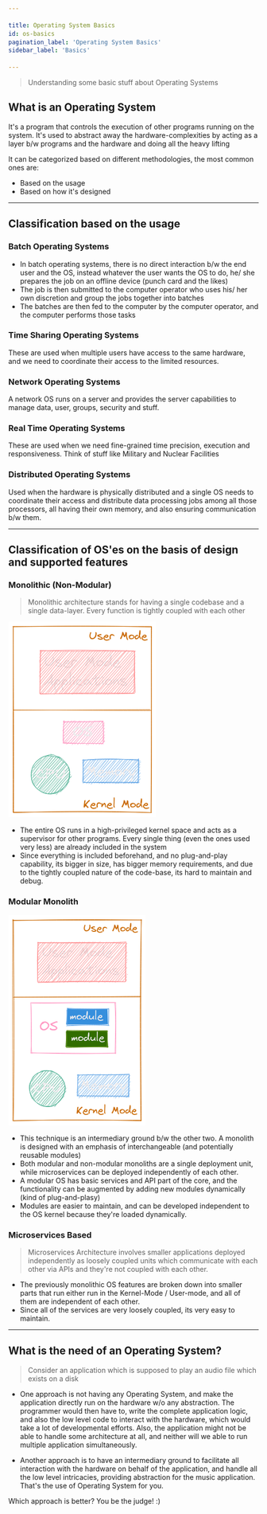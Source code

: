 ```yaml
---

title: Operating System Basics
id: os-basics
pagination_label: 'Operating System Basics'
sidebar_label: 'Basics'

---
```


> Understanding some basic stuff about Operating Systems

## What is an Operating System

It's a program that controls the execution of other programs running on the system. It's used to abstract away the hardware-complexities by acting as a layer b/w programs and the hardware and doing all the heavy lifting

It can be categorized based on different methodologies, the most common ones are: 
- Based on the usage
- Based on how it's designed

---

## Classification based on the usage

### Batch Operating Systems

- In batch operating systems, there is no direct interaction b/w the end user and the OS, instead whatever the user wants the OS to do, he/ she prepares the job on an offline device (punch card and the likes)
- The job is then submitted to the computer operator who uses his/ her own discretion and group the jobs together into batches
- The batches are then fed to the computer by the computer operator, and the computer performs those tasks


### Time Sharing Operating Systems

These are used when multiple users have access to the same hardware, and we need to coordinate their access to the limited resources.

### Network Operating Systems

A network OS runs on a server and provides the server capabilities to manage data, user, groups, security and stuff.

### Real Time Operating Systems

These are used when we need fine-grained time precision, execution and responsiveness. Think of stuff like Military and Nuclear Facilities

### Distributed Operating Systems

Used when the hardware is physically distributed and a single OS needs to coordinate their access and distribute data processing jobs among all those processors, all having their own memory, and also ensuring communication b/w them.

---

## Classification of OS'es on the basis of design and supported features

### Monolithic (Non-Modular)

> Monolithic architecture stands for having a single codebase and a single data-layer. Every function is tightly coupled with each other

![Monolithic Kernel](/img/docs/os/kernel/non-modular-monolith.png)

- The entire OS runs in a high-privileged kernel space and acts as a supervisor for other programs. Every single thing (even the ones used very less) are already included in the system 
- Since everything is included beforehand, and no plug-and-play capability, its bigger in size, has bigger memory requirements, and due to the tightly coupled nature of the code-base, its hard to maintain and debug.

### Modular Monolith

![Non-Modular Monolith](/img/docs/os/kernel/modular-monolith.png)

- This technique is an intermediary ground b/w the other two. A monolith is designed with an emphasis of interchangeable (and potentially reusable modules)
- Both modular and non-modular monoliths are a single deployment unit, while microservices can be deployed independently of each other.
- A modular OS has basic services and API part of the core, and the functionality can be augmented by adding new modules dynamically (kind of plug-and-plasy)
- Modules are easier to maintain, and can be developed independent to the OS kernel because they're loaded dynamically.

### Microservices Based

> Microservices Architecture involves smaller applications deployed independently as loosely coupled units which communicate with each other via APIs and they're not coupled with each other.

- The previously monolithic OS features are broken down into smaller parts that run either run in the Kernel-Mode / User-mode, and all of them are independent of each other.
- Since all of the services are very loosely coupled, its very easy to maintain.

---

## What is the need of an Operating System?

> Consider an application which is supposed to play an audio file which exists on a disk

- One approach is not having any Operating System, and make the application directly run on the hardware w/o any abstraction. The programmer would then have to, write the complete application logic, and also the low level code to interact with the hardware, which would take a lot of developmental efforts.
Also, the application might not be able to handle some architecture at all, and neither will we able to run multiple application simultaneously.

- Another approach is to have an intermediary ground to facilitate all interaction with the hardware on behalf of the application, and handle all the low level intricacies, providing abstraction for the music application. That's the use of Operating System for you.


Which approach is better? You be the judge! :)
